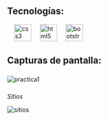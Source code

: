   <h2>Tecnologías:</h2>

<div align="left">
  <img width="12" />
  <img src="https://cdn.jsdelivr.net/gh/devicons/devicon/icons/css3/css3-original.svg" height="40" alt="css3 logo"  />
  <img width="12" />
  <img src="https://cdn.jsdelivr.net/gh/devicons/devicon/icons/html5/html5-original.svg" height="40" alt="html5 logo"  />
  <img width="12" />
  <img src="https://cdn.jsdelivr.net/gh/devicons/devicon/icons/bootstrap/bootstrap-original.svg" height="40" alt="bootstrap logo"  />


</div>
  <h2>Capturas de pantalla:</h2>

###

![practica1](https://github.com/daniel-mena2000/P-Bootstrap-/assets/89050072/65a4e943-ea91-41c9-ba63-0b68d56a135a)

###
*Sitios*


![sitios](https://github.com/daniel-mena2000/P-Bootstrap-/assets/89050072/97ac59ec-1d58-4e09-8570-cc14f0e5e4d3)
